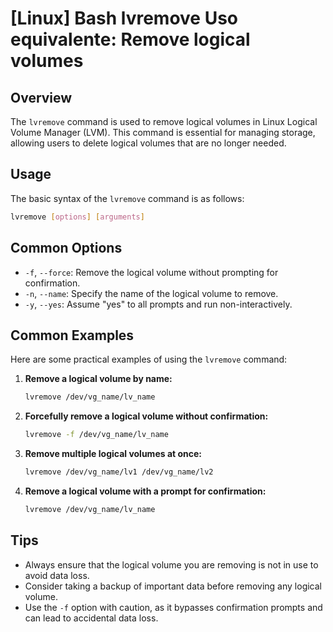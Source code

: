 # [Linux] Bash lvremove Uso equivalente: Remove logical volumes

## Overview
The `lvremove` command is used to remove logical volumes in Linux Logical Volume Manager (LVM). This command is essential for managing storage, allowing users to delete logical volumes that are no longer needed.

## Usage
The basic syntax of the `lvremove` command is as follows:

```bash
lvremove [options] [arguments]
```

## Common Options
- `-f`, `--force`: Remove the logical volume without prompting for confirmation.
- `-n`, `--name`: Specify the name of the logical volume to remove.
- `-y`, `--yes`: Assume "yes" to all prompts and run non-interactively.

## Common Examples
Here are some practical examples of using the `lvremove` command:

1. **Remove a logical volume by name:**
   ```bash
   lvremove /dev/vg_name/lv_name
   ```

2. **Forcefully remove a logical volume without confirmation:**
   ```bash
   lvremove -f /dev/vg_name/lv_name
   ```

3. **Remove multiple logical volumes at once:**
   ```bash
   lvremove /dev/vg_name/lv1 /dev/vg_name/lv2
   ```

4. **Remove a logical volume with a prompt for confirmation:**
   ```bash
   lvremove /dev/vg_name/lv_name
   ```

## Tips
- Always ensure that the logical volume you are removing is not in use to avoid data loss.
- Consider taking a backup of important data before removing any logical volume.
- Use the `-f` option with caution, as it bypasses confirmation prompts and can lead to accidental data loss.